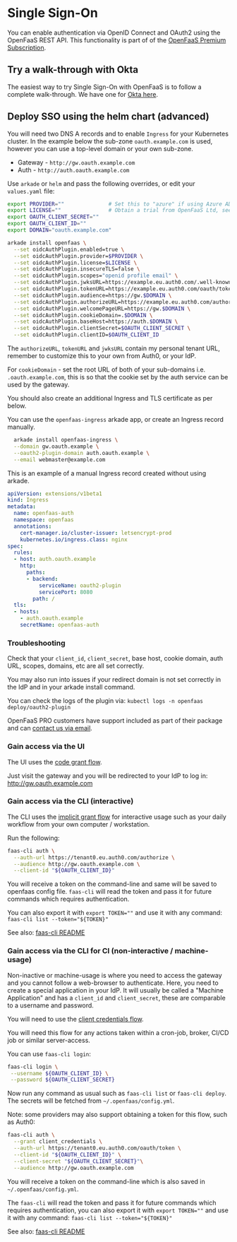 # Single Sign-On

You can enable authentication via OpenID Connect and OAuth2 using the OpenFaaS REST API. This functionality is part of of the [OpenFaaS Premium Subscription](https://openfaas.com/support/).

## Try a walk-through with Okta

The easiest way to try Single Sign-On with OpenFaaS is to follow a complete walk-through. We have one for [Okta here](https://www.openfaas.com/blog/openfaas-oidc-okta/).

## Deploy SSO using the helm chart (advanced)

You will need two DNS A records and to enable `Ingress` for your Kubernetes cluster. In the example below the sub-zone `oauth.example.com` is used, however you can use a top-level domain or your own sub-zone.

* Gateway - `http://gw.oauth.example.com`
* Auth - `http://auth.oauth.example.com`

Use `arkade` or `helm` and pass the following overrides, or edit your `values.yaml` file:

```sh
export PROVIDER=""              # Set this to "azure" if using Azure AD.
export LICENSE=""               # Obtain a trial from OpenFaaS Ltd, see above for instructions.
export OAUTH_CLIENT_SECRET=""
export OAUTH_CLIENT_ID=""
export DOMAIN="oauth.example.com"

arkade install openfaas \
  --set oidcAuthPlugin.enabled=true \
  --set oidcAuthPlugin.provider=$PROVIDER \
  --set oidcAuthPlugin.license=$LICENSE \
  --set oidcAuthPlugin.insecureTLS=false \
  --set oidcAuthPlugin.scopes="openid profile email" \
  --set oidcAuthPlugin.jwksURL=https://example.eu.auth0.com/.well-known/jwks.json \
  --set oidcAuthPlugin.tokenURL=https://example.eu.auth0.com/oauth/token \
  --set oidcAuthPlugin.audience=https://gw.$DOMAIN \
  --set oidcAuthPlugin.authorizeURL=https://example.eu.auth0.com/authorize \
  --set oidcAuthPlugin.welcomePageURL=https://gw.$DOMAIN \
  --set oidcAuthPlugin.cookieDomain=.$DOMAIN \
  --set oidcAuthPlugin.baseHost=https://auth.$DOMAIN \
  --set oidcAuthPlugin.clientSecret=$OAUTH_CLIENT_SECRET \
  --set oidcAuthPlugin.clientID=$OAUTH_CLIENT_ID 
```

The `authorizeURL`, `tokenURL` and `jwksURL` contain my personal tenant URL, remember to customize this to your own from Auth0, or your IdP.

For `cookieDomain` - set the root URL of both of your sub-domains i.e. `.oauth.example.com`, this is so that the cookie set by the auth service can be used by the gateway.

You should also create an additional Ingress and TLS certificate as per below.

You can use the `openfaas-ingress` arkade app, or create an Ingress record manually.

```bash
  arkade install openfaas-ingress \
  --domain gw.oauth.example \
  --oauth2-plugin-domain auth.oauth.example \
  --email webmaster@example.com
```

This is an example of a manual Ingress record created without using arkade.

```yaml
apiVersion: extensions/v1beta1
kind: Ingress
metadata:
  name: openfaas-auth
  namespace: openfaas
  annotations:
    cert-manager.io/cluster-issuer: letsencrypt-prod
    kubernetes.io/ingress.class: nginx
spec:
  rules:
  - host: auth.oauth.example
    http:
      paths:
      - backend:
          serviceName: oauth2-plugin
          servicePort: 8080
        path: /
  tls:
  - hosts:
    - auth.oauth.example
    secretName: openfaas-auth
```

### Troubleshooting

Check that your `client_id`, `client_secret`, base host, cookie domain, auth URL, scopes, domains, etc are all set correctly.

You may also run into issues if your redirect domain is not set correctly in the IdP and in your arkade install command.

You can check the logs of the plugin via: `kubectl logs -n openfaas deploy/oauth2-plugin`

OpenFaaS PRO customers have support included as part of their package and can [contact us via email](mailto:contact@openfaas.com).

### Gain access via the UI

The UI uses the [code grant flow](https://oauth.net/2/grant-types/authorization-code/).

Just visit the gateway and you will be redirected to your IdP to log in: http://gw.oauth.example.com

### Gain access via the CLI (interactive)

The CLI uses the [implicit grant flow](https://oauth.net/2/grant-types/implicit/) for interactive usage such as your daily workflow from your own computer / workstation.

Run the following:

```sh
faas-cli auth \
  --auth-url https://tenant0.eu.auth0.com/authorize \
  --audience http://gw.oauth.example.com \
  --client-id "${OAUTH_CLIENT_ID}"
```

You will receive a token on the command-line and same will be saved to openfaas config file. `faas-cli` will read the token and pass it for future commands which requires authentication. 

You can also export it with `export TOKEN=""` and use it with any command: `faas-cli list --token="${TOKEN}"`

See also: [faas-cli README](https://github.com/openfaas/faas-cli)

### Gain access via the CLI for CI (non-interactive / machine-usage)

Non-inactive or machine-usage is where you need to access the gateway and you cannot follow a web-browser to authenticate. Here, you need to create a special application in your IdP. It will usually be called a "Machine Application" and has a `client_id` and `client_secret`, these are comparable to a username and password.

You will need to use the [client credentials flow](https://oauth.net/2/grant-types/client-credentials/).

You will need this flow for any actions taken within a cron-job, broker, CI/CD job or similar server-access.

You can use `faas-cli login`:

```sh
faas-cli login \
 --username ${OAUTH_CLIENT_ID} \
 --password ${OAUTH_CLIENT_SECRET}
```

Now run any command as usual such as `faas-cli list` or `faas-cli deploy`. The secrets will be fetched from `~/.openfaas/config.yml`.

Note: some providers may also support obtaining a token for this flow, such as Auth0:

```sh
faas-cli auth \
  --grant client_credentials \
  --auth-url https://tenant0.eu.auth0.com/oauth/token \
  --client-id "${OAUTH_CLIENT_ID}" \
  --client-secret "${OAUTH_CLIENT_SECRET}"\
  --audience http://gw.oauth.example.com
```

You will receive a token on the command-line which is also saved in `~/.openfaas/config.yml`.

The `faas-cli` will read the token and pass it for future commands which requires authentication, you can also export it with `export TOKEN=""` and use it with any command: `faas-cli list --token="${TOKEN}"`

See also: [faas-cli README](https://github.com/openfaas/faas-cli/blob/master/README.md)
